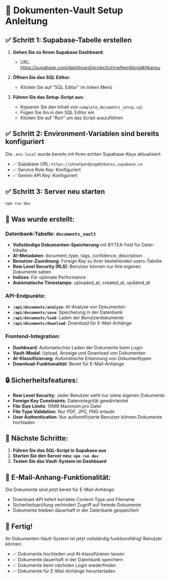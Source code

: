 # 🚀 Dokumenten-Vault Setup Anleitung

## ✅ **Schritt 1: Supabase-Tabelle erstellen**

1. **Gehen Sie zu Ihrem Supabase Dashboard:**
   - URL: https://supabase.com/dashboard/project/uhnwfpenbkxgdkhkansu

2. **Öffnen Sie den SQL Editor:**
   - Klicken Sie auf "SQL Editor" im linken Menü

3. **Führen Sie das Setup-Script aus:**
   - Kopieren Sie den Inhalt von `complete_documents_setup.sql`
   - Fügen Sie ihn in den SQL Editor ein
   - Klicken Sie auf "Run" um das Script auszuführen

## ✅ **Schritt 2: Environment-Variablen sind bereits konfiguriert**

Die `.env.local` wurde bereits mit Ihren echten Supabase-Keys aktualisiert:
- ✅ Supabase URL: `https://uhnwfpenbkxgdkhkansu.supabase.co`
- ✅ Service Role Key: Konfiguriert
- ✅ Gemini API Key: Konfiguriert

## ✅ **Schritt 3: Server neu starten**

```bash
npm run dev
```

## 🎯 **Was wurde erstellt:**

### **Datenbank-Tabelle: `documents_vault`**
- **Vollständige Dokumenten-Speicherung** mit BYTEA-Feld für Datei-Inhalte
- **AI-Metadaten**: document_type, tags, confidence, description
- **Benutzer-Zuordnung**: Foreign Key zu Ihrer bestehenden users-Tabelle
- **Row Level Security (RLS)**: Benutzer können nur ihre eigenen Dokumente sehen
- **Indizes**: Für optimale Performance
- **Automatische Timestamps**: uploaded_at, created_at, updated_at

### **API-Endpunkte:**
- **`/api/documents/analyze`**: AI-Analyse von Dokumenten
- **`/api/documents/save`**: Speicherung in der Datenbank
- **`/api/documents/load`**: Laden der Benutzerdokumente
- **`/api/documents/download`**: Download für E-Mail-Anhänge

### **Frontend-Integration:**
- **Dashboard**: Automatisches Laden der Dokumente beim Login
- **Vault-Modal**: Upload, Anzeige und Download von Dokumenten
- **AI-Klassifizierung**: Automatische Erkennung von Dokumenttypen
- **Download-Funktionalität**: Bereit für E-Mail-Anhänge

## 🔒 **Sicherheitsfeatures:**

- **Row Level Security**: Jeder Benutzer sieht nur seine eigenen Dokumente
- **Foreign Key Constraints**: Datenintegrität gewährleistet
- **File Size Limits**: 10MB Maximum pro Datei
- **File Type Validation**: Nur PDF, JPG, PNG erlaubt
- **User Authentication**: Nur authentifizierte Benutzer können Dokumente hochladen

## 🚀 **Nächste Schritte:**

1. **Führen Sie das SQL-Script in Supabase aus**
2. **Starten Sie den Server neu: `npm run dev`**
3. **Testen Sie das Vault-System im Dashboard**

## 📧 **E-Mail-Anhang-Funktionalität:**

Die Dokumente sind jetzt bereit für E-Mail-Anhänge:
- Download-API liefert korrekte Content-Type und Filename
- Sicherheitsprüfung verhindert Zugriff auf fremde Dokumente
- Dokumente bleiben dauerhaft in der Datenbank gespeichert

## 🎉 **Fertig!**

Ihr Dokumenten-Vault-System ist jetzt vollständig funktionsfähig! Benutzer können:
- ✅ Dokumente hochladen und AI-klassifizieren lassen
- ✅ Dokumente dauerhaft in der Datenbank speichern
- ✅ Dokumente beim nächsten Login wiederfinden
- ✅ Dokumente für E-Mail-Anhänge herunterladen



